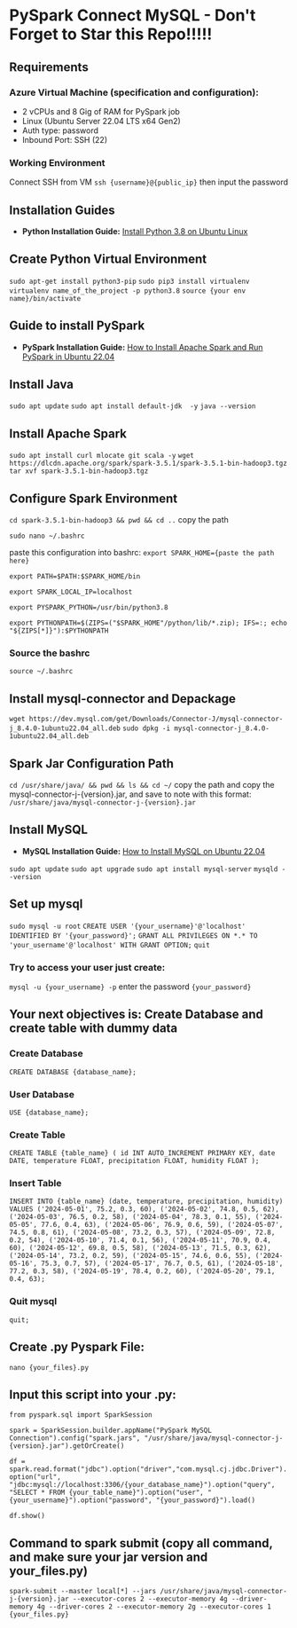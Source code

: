 # PySpark Connect MySQL - Don't Forget to Star this Repo!!!!!

## Requirements

### Azure Virtual Machine (specification and configuration):
- 2 vCPUs and 8 Gig of RAM for PySpark job
- Linux (Ubuntu Server 22.04 LTS x64 Gen2) 
- Auth type: password
- Inbound Port: SSH (22)

### Working Environment
Connect SSH from VM `ssh {username}@{public_ip}` then input the password

## Installation Guides

- **Python Installation Guide:** [Install Python 3.8 on Ubuntu Linux](https://www.linuxcapable.com/install-python-3-8-on-ubuntu-linux/)

## Create Python Virtual Environment
`sudo apt-get install python3-pip`
`sudo pip3 install virtualenv`
`virtualenv name_of_the_project -p python3.8`
`source {your env name}/bin/activate`

## Guide to install PySpark
- **PySpark Installation Guide:** [How to Install Apache Spark and Run PySpark in Ubuntu 22.04](https://dev.to/kinyungu_denis/to-install-apache-spark-and-run-pyspark-in-ubuntu-2204-4i79)

## Install Java
`sudo apt update`
`sudo apt install default-jdk  -y`
`java --version`

## Install Apache Spark
`sudo apt install curl mlocate git scala -y`
`wget https://dlcdn.apache.org/spark/spark-3.5.1/spark-3.5.1-bin-hadoop3.tgz`
`tar xvf spark-3.5.1-bin-hadoop3.tgz`

## Configure Spark Environment
`cd spark-3.5.1-bin-hadoop3 && pwd && cd ..`
copy the path

`sudo nano ~/.bashrc`

paste this configuration into bashrc:
`export SPARK_HOME={paste the path here}`

`export PATH=$PATH:$SPARK_HOME/bin`

`export SPARK_LOCAL_IP=localhost`

`export PYSPARK_PYTHON=/usr/bin/python3.8`

`export PYTHONPATH=$(ZIPS=("$SPARK_HOME"/python/lib/*.zip); IFS=:; echo "${ZIPS[*]}"):$PYTHONPATH`

### Source the bashrc
`source ~/.bashrc`


## Install mysql-connector and Depackage
`wget https://dev.mysql.com/get/Downloads/Connector-J/mysql-connector-j_8.4.0-1ubuntu22.04_all.deb`
`sudo dpkg -i mysql-connector-j_8.4.0-1ubuntu22.04_all.deb`

## Spark Jar Configuration Path
`cd /usr/share/java/ && pwd && ls && cd ~/`
copy the path and copy the mysql-connector-j-{version}.jar, and save to note with this format: `/usr/share/java/mysql-connector-j-{version}.jar`

## Install MySQL
- **MySQL Installation Guide:** [How to Install MySQL on Ubuntu 22.04](https://phoenixnap.com/kb/install-mysql-ubuntu-22-04)

`sudo apt update`
`sudo apt upgrade`
`sudo apt install mysql-server`
`mysqld --version`

## Set up mysql
`sudo mysql -u root`
`CREATE USER '{your_username}'@'localhost' IDENTIFIED BY '{your_password}';`
`GRANT ALL PRIVILEGES ON *.* TO 'your_username'@'localhost' WITH GRANT OPTION;`
`quit`

### Try to access your user just create:
`mysql -u {your_username} -p`
enter the password `{your_password}`

## Your next objectives is: Create Database and create table with dummy data
### Create Database
`CREATE DATABASE {database_name};`

### User Database
`USE {database_name};`

### Create Table
`CREATE TABLE {table_name} (
    id INT AUTO_INCREMENT PRIMARY KEY,
    date DATE,
    temperature FLOAT,
    precipitation FLOAT,
    humidity FLOAT
);`

### Insert Table
`INSERT INTO {table_name} (date, temperature, precipitation, humidity) VALUES
('2024-05-01', 75.2, 0.3, 60),
('2024-05-02', 74.8, 0.5, 62),
('2024-05-03', 76.5, 0.2, 58),
('2024-05-04', 78.3, 0.1, 55),
('2024-05-05', 77.6, 0.4, 63),
('2024-05-06', 76.9, 0.6, 59),
('2024-05-07', 74.5, 0.8, 61),
('2024-05-08', 73.2, 0.3, 57),
('2024-05-09', 72.8, 0.2, 54),
('2024-05-10', 71.4, 0.1, 56),
('2024-05-11', 70.9, 0.4, 60),
('2024-05-12', 69.8, 0.5, 58),
('2024-05-13', 71.5, 0.3, 62),
('2024-05-14', 73.2, 0.2, 59),
('2024-05-15', 74.6, 0.6, 55),
('2024-05-16', 75.3, 0.7, 57),
('2024-05-17', 76.7, 0.5, 61),
('2024-05-18', 77.2, 0.3, 58),
('2024-05-19', 78.4, 0.2, 60),
('2024-05-20', 79.1, 0.4, 63);
`

### Quit mysql
`quit;`

## Create .py Pyspark File:
`nano {your_files}.py`

## Input this script into your .py:
`from pyspark.sql import SparkSession`

`spark = SparkSession.builder.appName("PySpark MySQL Connection").config("spark.jars", "/usr/share/java/mysql-connector-j-{version}.jar").getOrCreate()`

`df = spark.read.format("jdbc").option("driver","com.mysql.cj.jdbc.Driver").option("url", "jdbc:mysql://localhost:3306/{your_database_name}").option("query", "SELECT * FROM {your_table_name}").option("user", "{your_username}").option("password", "{your_password}").load()`

`df.show()`

## Command to spark submit (copy all command, and make sure your jar version and your_files.py)
`spark-submit --master local[*] --jars /usr/share/java/mysql-connector-j-{version}.jar --executor-cores 2 --executor-memory 4g --driver-memory 4g --driver-cores 2 --executor-memory 2g --executor-cores 1 {your_files.py}`


